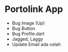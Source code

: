 # Portolink App

- Bug Image (Up)
- Bug Button
- Bug Profile.dart
- Jagged, Laggy
- Update Email ada celah
